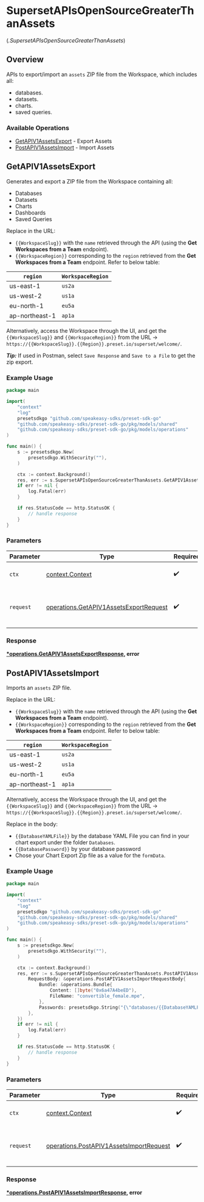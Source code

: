 # SupersetAPIsOpenSourceGreaterThanAssets
(*.SupersetAPIsOpenSourceGreaterThanAssets*)

## Overview

APIs to export/import an `assets` ZIP file from the Workspace, which includes all:

*   databases.
*   datasets.
*   charts.
*   saved queries.

### Available Operations

* [GetAPIV1AssetsExport](#getapiv1assetsexport) - Export Assets
* [PostAPIV1AssetsImport](#postapiv1assetsimport) - Import Assets

## GetAPIV1AssetsExport

Generates and export a ZIP file from the Workspace containing all:

*   Databases
*   Datasets
*   Charts
*   Dashboards
*   Saved Queries
    

Replace in the URL:

*   `{{WorkspaceSlug}}` with the `name` retrieved through the API (using the **Get Workspaces from a Team** endpoint).
*   `{{WorkspaceRegion}}` corresponding to the `region` retrieved from the **Get Workspaces from a Team** endpoint. Refer to below table:
    

| **`region`** | **`WorkspaceRegion`** |
| --- | --- |
| us-east-1 | `us2a` |
| us-west-2 | `us1a` |
| eu-north-1 | `eu5a` |
| ap-northeast-1 | `ap1a` |

Alternatively, access the Workspace through the UI, and get the `{{WorkspaceSlug}}` and `{{WorkspaceRegion}}` from the URL -> `https://{{WorkspaceSlug}}.{{Region}}.preset.io/superset/welcome/`.

***Tip:*** If used in Postman, select `Save Response` and `Save to a File` to get the zip export.

### Example Usage

```go
package main

import(
	"context"
	"log"
	presetsdkgo "github.com/speakeasy-sdks/preset-sdk-go"
	"github.com/speakeasy-sdks/preset-sdk-go/pkg/models/shared"
	"github.com/speakeasy-sdks/preset-sdk-go/pkg/models/operations"
)

func main() {
    s := presetsdkgo.New(
        presetsdkgo.WithSecurity(""),
    )

    ctx := context.Background()
    res, err := s.SupersetAPIsOpenSourceGreaterThanAssets.GetAPIV1AssetsExport(ctx, operations.GetAPIV1AssetsExportRequest{})
    if err != nil {
        log.Fatal(err)
    }

    if res.StatusCode == http.StatusOK {
        // handle response
    }
}
```

### Parameters

| Parameter                                                                                        | Type                                                                                             | Required                                                                                         | Description                                                                                      |
| ------------------------------------------------------------------------------------------------ | ------------------------------------------------------------------------------------------------ | ------------------------------------------------------------------------------------------------ | ------------------------------------------------------------------------------------------------ |
| `ctx`                                                                                            | [context.Context](https://pkg.go.dev/context#Context)                                            | :heavy_check_mark:                                                                               | The context to use for the request.                                                              |
| `request`                                                                                        | [operations.GetAPIV1AssetsExportRequest](../../models/operations/getapiv1assetsexportrequest.md) | :heavy_check_mark:                                                                               | The request object to use for the request.                                                       |


### Response

**[*operations.GetAPIV1AssetsExportResponse](../../models/operations/getapiv1assetsexportresponse.md), error**


## PostAPIV1AssetsImport

Imports an `assets` ZIP file.

Replace in the URL:

*   `{{WorkspaceSlug}}` with the `name` retrieved through the API (using the **Get Workspaces from a Team** endpoint).
*   `{{WorkspaceRegion}}` corresponding to the `region` retrieved from the **Get Workspaces from a Team** endpoint. Refer to below table:
    

| **`region`** | **`WorkspaceRegion`** |
| --- | --- |
| us-east-1 | `us2a` |
| us-west-2 | `us1a` |
| eu-north-1 | `eu5a` |
| ap-northeast-1 | `ap1a` |

Alternatively, access the Workspace through the UI, and get the `{{WorkspaceSlug}}` and `{{WorkspaceRegion}}` from the URL -> `https://{{WorkspaceSlug}}.{{Region}}.preset.io/superset/welcome/`.

Replace in the body:

*   `{{DatabaseYAMLFile}}` by the database YAML File you can find in your chart export under the folder `Databases`.
*   `{{DatabasePassword}}` by your database password
*   Chose your Chart Export Zip file as a value for the `formData`.

### Example Usage

```go
package main

import(
	"context"
	"log"
	presetsdkgo "github.com/speakeasy-sdks/preset-sdk-go"
	"github.com/speakeasy-sdks/preset-sdk-go/pkg/models/shared"
	"github.com/speakeasy-sdks/preset-sdk-go/pkg/models/operations"
)

func main() {
    s := presetsdkgo.New(
        presetsdkgo.WithSecurity(""),
    )

    ctx := context.Background()
    res, err := s.SupersetAPIsOpenSourceGreaterThanAssets.PostAPIV1AssetsImport(ctx, operations.PostAPIV1AssetsImportRequest{
        RequestBody: &operations.PostAPIV1AssetsImportRequestBody{
            Bundle: &operations.Bundle{
                Content: []byte("0x6a47A4beED"),
                FileName: "convertible_female.mpe",
            },
            Passwords: presetsdkgo.String("{\"databases/{{DatabaseYAMLFile}}\": \"{{DatabasePassword}}\"}"),
        },
    })
    if err != nil {
        log.Fatal(err)
    }

    if res.StatusCode == http.StatusOK {
        // handle response
    }
}
```

### Parameters

| Parameter                                                                                          | Type                                                                                               | Required                                                                                           | Description                                                                                        |
| -------------------------------------------------------------------------------------------------- | -------------------------------------------------------------------------------------------------- | -------------------------------------------------------------------------------------------------- | -------------------------------------------------------------------------------------------------- |
| `ctx`                                                                                              | [context.Context](https://pkg.go.dev/context#Context)                                              | :heavy_check_mark:                                                                                 | The context to use for the request.                                                                |
| `request`                                                                                          | [operations.PostAPIV1AssetsImportRequest](../../models/operations/postapiv1assetsimportrequest.md) | :heavy_check_mark:                                                                                 | The request object to use for the request.                                                         |


### Response

**[*operations.PostAPIV1AssetsImportResponse](../../models/operations/postapiv1assetsimportresponse.md), error**

